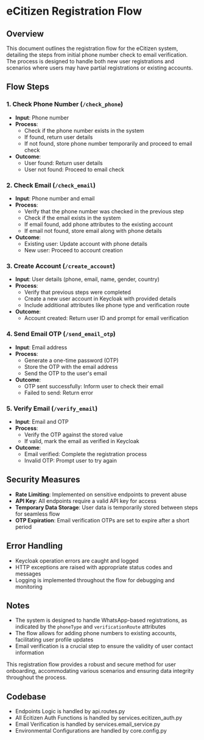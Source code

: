 # eCitizen Registration Flow

## Overview

This document outlines the registration flow for the eCitizen system, detailing the steps from initial phone number check to email verification. The process is designed to handle both new user registrations and scenarios where users may have partial registrations or existing accounts.

## Flow Steps

### 1. Check Phone Number (`/check_phone`)

- **Input**: Phone number
- **Process**:
  - Check if the phone number exists in the system
  - If found, return user details
  - If not found, store phone number temporarily and proceed to email check
- **Outcome**:
  - User found: Return user details
  - User not found: Proceed to email check

### 2. Check Email (`/check_email`)

- **Input**: Phone number and email
- **Process**:
  - Verify that the phone number was checked in the previous step
  - Check if the email exists in the system
  - If email found, add phone attributes to the existing account
  - If email not found, store email along with phone details
- **Outcome**:
  - Existing user: Update account with phone details
  - New user: Proceed to account creation

### 3. Create Account (`/create_account`)

- **Input**: User details (phone, email, name, gender, country)
- **Process**:
  - Verify that previous steps were completed
  - Create a new user account in Keycloak with provided details
  - Include additional attributes like phone type and verification route
- **Outcome**:
  - Account created: Return user ID and prompt for email verification

### 4. Send Email OTP (`/send_email_otp`)

- **Input**: Email address
- **Process**:
  - Generate a one-time password (OTP)
  - Store the OTP with the email address
  - Send the OTP to the user's email
- **Outcome**:
  - OTP sent successfully: Inform user to check their email
  - Failed to send: Return error

### 5. Verify Email (`/verify_email`)

- **Input**: Email and OTP
- **Process**:
  - Verify the OTP against the stored value
  - If valid, mark the email as verified in Keycloak
- **Outcome**:
  - Email verified: Complete the registration process
  - Invalid OTP: Prompt user to try again

## Security Measures

- **Rate Limiting**: Implemented on sensitive endpoints to prevent abuse
- **API Key**: All endpoints require a valid API key for access
- **Temporary Data Storage**: User data is temporarily stored between steps for seamless flow
- **OTP Expiration**: Email verification OTPs are set to expire after a short period

## Error Handling

- Keycloak operation errors are caught and logged
- HTTP exceptions are raised with appropriate status codes and messages
- Logging is implemented throughout the flow for debugging and monitoring

## Notes

- The system is designed to handle WhatsApp-based registrations, as indicated by the `phoneType` and `verificationRoute` attributes
- The flow allows for adding phone numbers to existing accounts, facilitating user profile updates
- Email verification is a crucial step to ensure the validity of user contact information

This registration flow provides a robust and secure method for user onboarding, accommodating various scenarios and ensuring data integrity throughout the process.

## Codebase

- Endpoints Logic is handled by api.routes.py
- All Ecitizen Auth Functions is handled by services.ecitizen_auth.py
- Email Verification is handled by services.email_service.py
- Environmental Configurations are handled by core.config.py
 